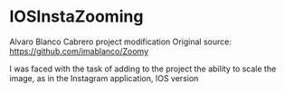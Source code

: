 # IOSInstaZooming
Alvaro Blanco Cabrero project modification 
Original source: https://github.com/imablanco/Zoomy  

I was faced with the task of adding to the project the ability to scale the image, as in the Instagram application, IOS version
